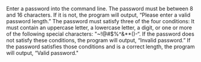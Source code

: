 Enter a password into the command line. 
The password must be between 8 and 16 characters. If it is not, the program will output, “Please enter a valid password length.”
The password must satisfy three of the four conditions:
It must contain an uppercase letter, a lowercase letter, a digit, or one or more of the following special characters: "~!@#$%^&**()-“. 
If the password does not satisfy these conditions, the program will output, “Invalid password.” If the password satisfies those conditions and is a correct length, the program will output, “Valid password."
